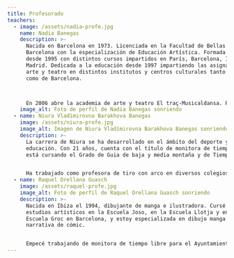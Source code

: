 ```yaml
---
title: Profesorado
teachers:
  - image: /assets/nadia-profe.jpg
    name: Nadia Banegas
    description: >-
      Nacida en Barcelona en 1973. Licenciada en la Facultad de Bellas Artes de
      Barcelona con la especialización de Educación Artística. Formada en teatro
      desde 1995 con distintos cursos impartidos en París, Barcelona, Ibiza y
      Madrid. Dedicada a la educación desde 1997 impartiendo las asignaturas de
      arte y teatro en distintos institutos y centros culturales tanto de Ibiza
      como de Barcelona.



      En 2006 abre la academia de arte y teatro El traç-Musicaldansa. Realizando exposiciones y obras teatrales de los alumnos desde entonces y ganando distintos premios nacionales de teatro juvenil. Entre ellos cabe destacar el Primer Premio Nacional en 2014 y los Primeros Premios Autonómicos en 2009, 2014 y 2017. Así como las menciones obtenidas por La Mejor Labor Educativa otorgadas en 2011, 2012, 2013 y 2016. La escuela de verano se inicia en 2011 ofreciendo una enseñanza de calidad y dándole mucha importancia al trato con cada uno de los alumnos, adaptándose a sus distintas necesidades y edades y priorizando la buena relación entre el grupo.
    image_alt: Foto de perfil de Nadia Banegas sonriendo
  - name: Niura Vladímirovna Barakhova Banegas
    image: /assets/niura-profe.jpg
    image_alt: Imagen de Niura Vladímirovna Barakhova Banegas sonriendo
    description: >-
      La carrera de Niura se ha desarrollado en el ámbito del deporte y la
      educación. Con 21 años, cuenta con el título de monitora de tiempo libre y
      está cursando el Grado de Guia de baja y media montaña y de Tiempo Libre.


      Ha trabajado como profesora de tiro con arco en diversos colegios de Ibiza, además ha sido deportista de alto rendimiento, demostrando su habilidad para enseñar y su pasión por el deporte.
  - name: Raquel Orellana Guasch
    image: /assets/raquel-profe.jpg
    image_alt: Foto de perfil de Raquel Orellana Guasch sonriendo
    description: >-
      Nacida en Ibiza el 1994, dibujante de manga e ilustradora. Cursé mis
      estudios artísticos en la Escuela Joso, en la Escuela Llotja y en la
      Escuela Groc en Barcelona, y estoy especializada en dibujo manga y
      narrativa de cómic. 


      Empecé trabajando de monitora de tiempo libre para el Ayuntamiento de Sant Josep de Sa Talaia en la escuela de verano de Can Raspalls. Estuve trabajando en la escuela de arte Novart en Barcelona desde el 2018 hasta el 2023. También he sido colorista (encargada de ponerle color a los cómics) de la editorial catalana Letrablanka, y sigo trabajando con proyectos para diferentes editoriales. Actualmente estoy dibujando y guionizando mi primer manga bajo el sello de una de las editoriales que comento anteriormente
---
```

